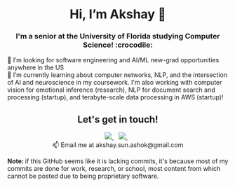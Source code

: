 <h1 align='center'>
           Hi, I’m Akshay 👋
</h1>

<h3 align='center'>
  I'm a senior at the University of Florida studying Computer Science! :crocodile:
</h3>

<p align='left'>
  👀 I’m looking for software engineering and AI/ML new-grad opportunities anywhere in the US<br/>
  🌱 I’m currently learning about computer networks, NLP, and the intersection of AI and neuroscience in my coursework. I'm also working with computer vision for emotional inference (research), NLP for document search and processing (startup), and terabyte-scale data processing in AWS (startup)!<br/>
</p>

<h2 align='center'>
  Let's get in touch!<br/>
</h2>

<p align='center'>             
  <a href="http://www.twitter.com/akshaysashok">
    <img src="https://img.shields.io/badge/Twitter-1DA1F2?style=for-the-badge&logo=twitter&logoColor=white" />        
  </a>&nbsp;&nbsp;
  <a href="https://www.linkedin.com/in/akshayashok1">
    <img src="https://img.shields.io/badge/linkedin-%230077B5.svg?&style=for-the-badge&logo=linkedin&logoColor=white" />
  </a>&nbsp;&nbsp;<br/>
  📫 Email me at akshay.sun.ashok@gmail.com
</p>

<p align='left'>
  <b>Note: </b>if this GitHub seems like it is lacking commits, it's because most of my commits are done for work, research, or school, most content from which cannot be posted due to being proprietary software.
</p>

<!--
**AkshayAshok2/AkshayAshok2** is a ✨ _special_ ✨ repository because its `README.md` (this file) appears on your GitHub profile.

Here are some ideas to get you started:

- 🔭 I’m currently working on ...
- 🌱 I’m currently learning ...
- 👯 I’m looking to collaborate on ...
- 🤔 I’m looking for help with ...
- 💬 Ask me about ...
- 📫 How to reach me: ...
- 😄 Pronouns: ...
- ⚡ Fun fact: ...
-->


